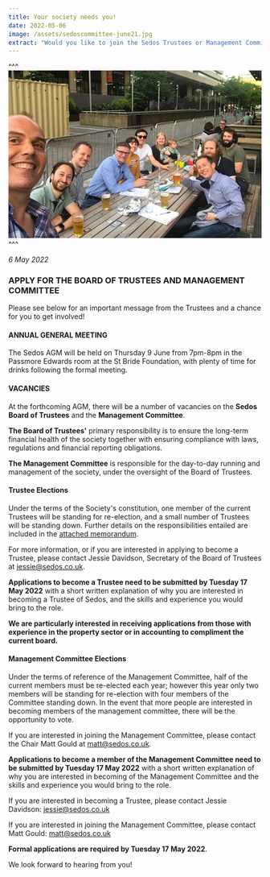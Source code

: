 ```yaml
---
title: Your society needs you!
date: 2022-05-06
image: /assets/sedoscommittee-june21.jpg
extract: "Would you like to join the Sedos Trustees or Management Committee? "
---
```

^^^
![](/assets/sedoscommittee-june21.jpg)
^^^

*6 May 2022*

### **APPLY FOR THE BOARD OF TRUSTEES AND MANAGEMENT COMMITTEE**

Please see below for an important message from the Trustees and a chance for you to get involved!

#### ANNUAL GENERAL MEETING

The Sedos AGM will be held on Thursday 9 June from 7pm-8pm in the Passmore Edwards room at the St Bride Foundation, with plenty of time for drinks following the formal meeting.

#### VACANCIES

At the forthcoming AGM, there will be a number of vacancies on the **Sedos Board of Trustees** and the **Management Committee**.

**The Board of Trustees'** primary responsibility is to ensure the long-term financial health of the society together with ensuring compliance with laws, regulations and financial reporting obligations.

**The Management Committee** is responsible for the day-to-day running and management of the society, under the oversight of the Board of Trustees.

#### Trustee Elections

Under the terms of the Society's constitution, one member of the current Trustees will be standing for re-election, and a small number of Trustees will be standing down. Further details on the responsibilities entailed are included in the [attached memorandum](https://drive.google.com/file/d/1racVnrE5YyCl6Xt0uFHRgZw1SOfM4Pqj/view?usp=sharing).

For more information, or if you are interested in applying to become a Trustee, please contact Jessie Davidson, Secretary of the Board of Trustees at [jessie@sedos.co.uk](mailto:jessie@sedos.co.uk).

**Applications to become a Trustee need to be submitted by Tuesday 17 May 2022** with a short written explanation of why you are interested in becoming a Trustee of Sedos, and the skills and experience you would bring to the role.

**We are particularly interested in receiving applications from those with experience in the property sector or in accounting to compliment the current board.**

#### Management Committee Elections

Under the terms of reference of the Management Committee, half of the current members must be re-elected each year; however this year only two members will be standing for re-election with four members of the Committee standing down. In the event that more people are interested in becoming members of the management committee, there will be the opportunity to vote.

If you are interested in joining the Management Committee, please contact the Chair Matt Gould at [matt@sedos.co.uk](mailto:matt@sedos.co.uk).

**Applications to become a member of the Management Committee need to be submitted by Tuesday 17 May 2022** with a short written explanation of why you are interested in becoming of the Management Committee and the skills and experience you would bring to the role.

If you are interested in becoming a Trustee, please contact Jessie Davidson: [jessie@sedos.co.uk](mailto:jessie@sedos.co.uk)

If you are interested in joining the Management Committee, please contact Matt Gould: [matt@sedos.co.uk](mailto:matt@sedos.co.uk)

**Formal applications are required by Tuesday 17 May 2022**.

We look forward to hearing from you!
